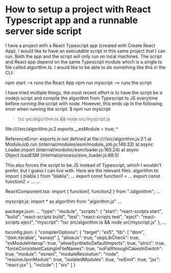 
# How to setup a project with React Typescript app and a runnable server side script

I have a project with a React Typescript app (created with Create React App). I would like to have an executable script in this same project that I can run. Both the app and the script will only run on local machines.
The script and React app depend on the same Typescript module which is a single ts file called algorithm.ts. I would like to be able to do something like this in the CLI:

npm start --> runs the React App
npm run myscript --> runs the script

I have tried multiple things, the most recent effort is to have the script be a nodejs script and compile the algorithm from Typescript to JS everytime before running the script with node. However, this ends up in the following error when running the script:
$ npm run myscript

> tsc src/algorithm.ts && node src/myscript.js

file:///<path>/src/algorithm.js:2
exports.__esModule = true;
^

ReferenceError: exports is not defined
    at file:///<path>/src/algorithm.js:2:1
    at ModuleJob.run (internal/modules/esm/module_job.js:146:23)
    at async Loader.import (internal/modules/esm/loader.js:165:24)
    at async Object.loadESM (internal/process/esm_loader.js:68:5)

This also forces the script to be JS instead of Typescript, which I wouldn't prefer, but I guess I can live with.
Here are the relevant files:
algorithm.ts:
import { blabla } from "blabla";
...
export const function1 = ...
export const function2 = ...
...

ReactComponent.tsx:
import { function1, function2 } from "./algorithm";
...

myscript.js:
import * as algorithm from "algorithm.js"
...

package.json:
...
"type": "module",
"scripts": {
    "start": "react-scripts start",
    "build": "react-scripts build",
    "test": "react-scripts test",
    "eject": "react-scripts eject",
    "myscript": "tsc src/algorithm.ts && node src/myscript.js"
  },
...

tsconfig.json:
{
  "compilerOptions": {
    "target": "es5",
    "lib": [
      "dom",
      "dom.iterable",
      "esnext"
    ],
    "allowJs": true,
    "skipLibCheck": true,
    "esModuleInterop": true,
    "allowSyntheticDefaultImports": true,
    "strict": true,
    "forceConsistentCasingInFileNames": true,
    "noFallthroughCasesInSwitch": true,
    "module": "esnext",
    "moduleResolution": "node",
    "resolveJsonModule": true,
    "isolatedModules": true,
    "noEmit": true,
    "jsx": "react-jsx"
  },
  "include": [
    "src"
  ]
}


        